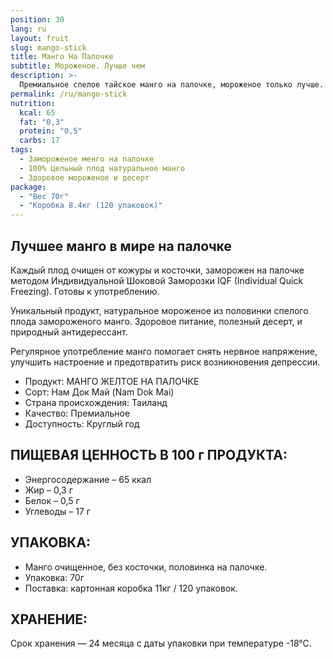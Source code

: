 ```yaml
---
position: 30
lang: ru
layout: fruit
slug: mango-stick
title: Манго На Палочке
subtitle: Мороженое. Лучше чем
description: >-
  Премиальное спелое тайское манго на палочке, мороженое только лучше.
permalink: /ru/mango-stick
nutrition:
  kcal: 65
  fat: "0,3"
  protein: "0,5"
  carbs: 17
tags:
  - Замороженое менго на палочке
  - 100% Цельный плод натуральное манго
  - Здоровое мороженое и десерт
package:
  - "Вес 70г"
  - "Коробка 8.4кг (120 упаковок)"
---
```


## Лучшее манго в мире на палочке

Каждый плод очищен от кожуры и косточки, заморожен на палочке методом
Индивидуальной Шоковой Заморозки IQF (Individual Quick Freezing). Готовы к
употреблению.

Уникальный продукт, натуральное мороженое из половинки спелого плода замороженого манго.
Здоровое питание, полезный десерт, и природный антидерессант.

Регулярное употребление манго помогает снять нервное напряжение, улучшить настроение и
предотвратить риск возникновения депрессии.

* Продукт: МАНГО ЖЕЛТОЕ НА ПАЛОЧКЕ
* Сорт: Нам Док Май (Nam Dok Mai)
* Страна происхождения: Таиланд
* Качество: Премиальное
* Доступность: Круглый год

## ПИЩЕВАЯ ЦЕННОСТЬ В 100 г ПРОДУКТА:

* Энергосодержание – 65 ккал
* Жир – 0,3 г
* Белок – 0,5 г
* Углеводы – 17 г

## УПАКОВКА:

* Манго очищенное, без косточки, половинка на палочке.
* Упаковка: 70г
* Поставка: картонная коробка 11кг / 120 упаковок.

## ХРАНЕНИЕ:

Срок хранения — 24 месяца с даты упаковки при температуре -18°С.
